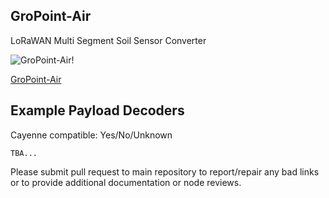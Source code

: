 ## GroPoint-Air

 LoRaWAN Multi Segment Soil Sensor Converter

![GroPoint-Air!](https://www.dragino.com/media/k2/items/cache/ae265ec8d02add74bcb0f72e47ec001b_L.jpg)

[GroPoint-Air](https://www.dragino.com/products/agriculture-weather-station/item/227-gropoint-air.html)

## Example Payload Decoders
Cayenne compatible: Yes/No/Unknown

```
TBA...
```

Please submit pull request to main repository to report/repair any bad links or to provide additional documentation or node reviews.